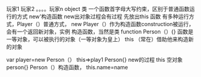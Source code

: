玩家1 玩家2 。。。。玩家n
object 类
一个函数首字母大写约束，区别于普通函数运行的方式 new'构造函数
new出对象过程会有过程
先放出this
函数 有多种运行方式，Player（）普通方式，
new Player（）作为构造函数construction被运行，会有一个返回新对象，实例
构造函数，当然是类
function Person（）{}
函数是一等对象，可以被执行的对象（一等对象为皇上）
this （常在）借助他来构造新的对象

var player=new Person（）
this=>play1 Person{}
new的过程
this 空对象person{}
Person（）构造函数，
this.name=name